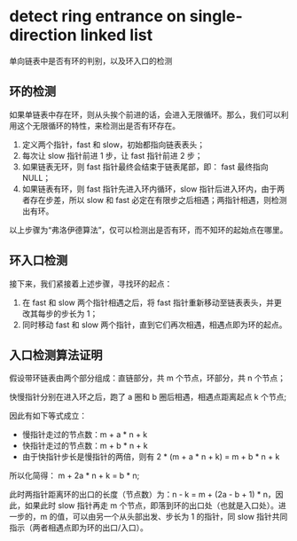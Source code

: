# detect ring entrance on single-direction linked list

单向链表中是否有环的判别，以及环入口的检测

## 环的检测

如果单链表中存在环，则从头挨个前进的话，会进入无限循环。那么，我们可以利用这个无限循环的特性，来检测出是否有环存在。

1. 定义两个指针，fast 和 slow，初始都指向链表表头；
2. 每次让 slow 指针前进 1 步，让 fast 指针前进 2 步；
3. 如果链表无环，则 fast 指针最终会结束于链表尾部，即： fast 最终指向 NULL；
4. 如果链表有环，则 fast 指针先进入环内循环，slow 指针后进入环内，由于两者存在步差，所以 slow 和 fast 必定在有限步之后相遇；两指针相遇，则检测出有环。

以上步骤为“弗洛伊德算法”，仅可以检测出是否有环，而不知环的起始点在哪里。

## 环入口检测

接下来，我们紧接着上述步骤，寻找环的起点：

1. 在 fast 和 slow 两个指针相遇之后，将 fast 指针重新移动至链表表头，并更改其每步的步长为 1；
2. 同时移动 fast 和 slow 两个指针，直到它们再次相遇，相遇点即为环的起点。

## 入口检测算法证明

假设带环链表由两个部分组成：直链部分，共 m 个节点，环部分，共 n 个节点；

快慢指针分别在进入环之后，跑了 a 圈和 b 圈后相遇，相遇点距离起点 k 个节点;

因此有如下等式成立：

- 慢指针走过的节点数：m + a * n + k
- 快指针走过的节点数：m + b * n + k
- 由于快指针步长是慢指针的两倍，则有 2 * (m + a * n + k) = m + b * n + k

所以化简得： m + 2a * n + k = b * n;

此时两指针距离环的出口的长度（节点数）为：n - k = m + (2a - b + 1) * n，因此，如果此时 slow 指针再走 m 个节点，即落到环的出口处（也就是入口处）。进一步的，m 的值，可以由另一个从头部出发、步长为 1 的指针，同 slow 指针共同指示（两者相遇点即为环的出口/入口）。